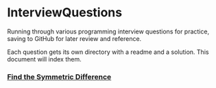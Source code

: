# InterviewQuestions
Running through various programming interview questions for practice, saving to GitHub for later review and reference.

Each question gets its own directory with a readme and a solution. This document will index them.

### [Find the Symmetric Difference](./find_the_symmetric_difference)
